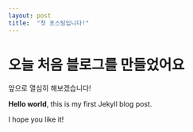 ```yaml
---
layout: post
title:  "첫 포스팅입니다!"
---
```


# 오늘 처음 블로그를 만들었어요

앞으로 열심히 해보겠습니다!

**Hello world**, this is my first Jekyll blog post.

I hope you like it!
